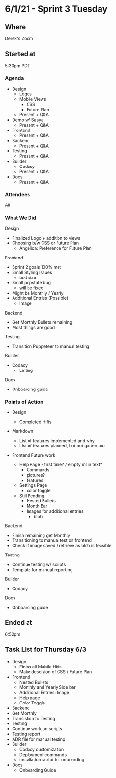 # 6/1/21 - Sprint 3 Tuesday

## Where
Derek's Zoom

## Started at
5:30pm PDT

### Agenda
- Design
  - Logos
  - Mobile Views
    - CSS 
    - Future Plan
  - Present + Q&A
- Demo w/ Sasya
  - Present + Q&A
- Frontend
  - Present + Q&A
- Backend
  - Present + Q&A
- Testing
  - Present + Q&A
- Builder
  - Codacy
  - Present + Q&A
- Docs
  - Present + Q&A

### Attendees
All

### What We Did
Design
- Finalized Logo + addition to views
- Choosing b/w CSS or Future Plan
  - Angelica: Preference for Future Plan

Frontend
- Sprint 2 goals 100% met
- Small Styling Issues
  - text size
- Small popstate bug
  - will be fixed
- Might be Monthly / Yearly
- Additional Entries (Possible)
  - Image

Backend
- Get Monthly Bullets remaining
- Most things are good

Testing
- Transition Puppeteer to manual testing

Builder
- Codacy
  - Linting

Docs
- Onboarding guide

### Points of Action
- Design
  - Completed Hifis

- Markdown
  - List of features implemented and why
  - List of features planned, but not gotten too

- Frontend Future work
  - Help Page - first time? / empty main text?
    - Commands
    - pictures?
    - features
  - Settings Page
    - color toggle
  - Still Pending
    - Nested Bullets
    - Month Bar
    - Images for additional entries
      - blob

Backend
- Finish remaining get Monthly
- Transitioning to manual test on frontend
- Check if image saved / retrieve as blob is feasible

Testing
- Continue testing w/ scripts
- Template for manual reporting


Builder
- Codacy


Docs
- Onboarding guide

## Ended at
6:52pm

## Task List for Thursday 6/3

- Design
  - Finish all Mobile Hifis
  - Make descision of CSS / Future Plan
- Frontend
  - Nested Bullets
  - Monthly and Yearly Side bar
  - Additional Entries: Image
  - Help page
  - Color Toggle
-  Backend
  - Get Monthly
  - Transistion to Testing
-  Testing
  - Continue work on scripts
  - Testing report
  - ADR file for manual testing
- Builder
  - Codacy customization
  - Deployment commands
  - Installation script for onboarding
- Docs
  - Onboarding Guide